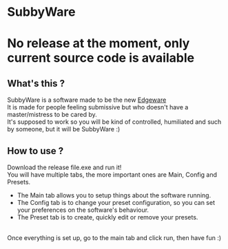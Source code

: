 # SubbyWare

# No release at the moment, only current source code is available

## What's this ?
  
  SubbyWare is a software made to be the new [Edgeware](https://github.com/PetitTournesol/Edgeware) <br>
  It is made for people feeling submissive but who doesn't have a master/mistress to be cared by. <br>
  It's supposed to work so you will be kind of controlled, humiliated and such by someone, but it will be SubbyWare :) <br>
  
## How to use ?
  Download the release file.exe and run it! <br>
  You will have multiple tabs, the more important ones are Main, Config and Presets. <br>
  - The Main tab allows you to setup things about the software running.
  - The Config tab is to change your preset configuration, so you can set your preferences on the software's behaviour.
  - The Preset tab is to create, quickly edit or remove your presets.
  <br>
  Once everything is set up, go to the main tab and click run, then have fun :)
  
